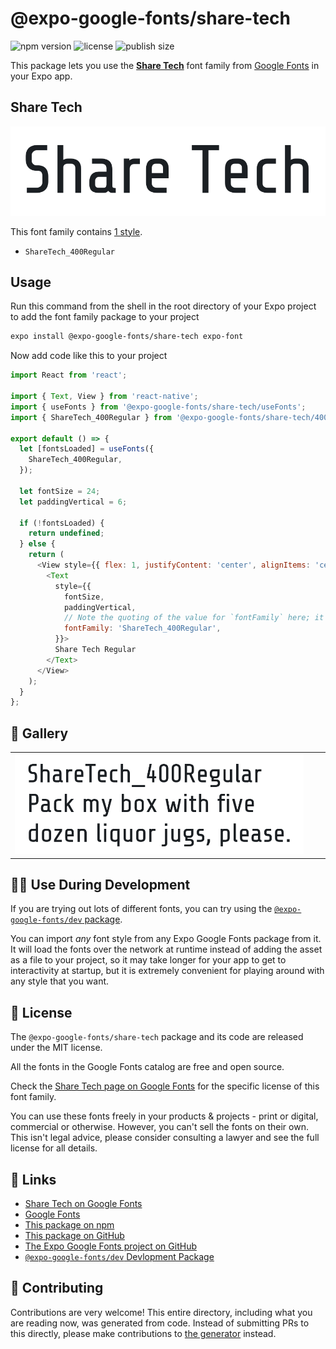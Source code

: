 # @expo-google-fonts/share-tech

![npm version](https://flat.badgen.net/npm/v/@expo-google-fonts/share-tech)
![license](https://flat.badgen.net/github/license/expo/google-fonts)
![publish size](https://flat.badgen.net/packagephobia/install/@expo-google-fonts/share-tech)

This package lets you use the [**Share Tech**](https://fonts.google.com/specimen/Share+Tech) font family from [Google Fonts](https://fonts.google.com/) in your Expo app.

## Share Tech

![Share Tech](./font-family.png)

This font family contains [1 style](#-gallery).

- `ShareTech_400Regular`

## Usage

Run this command from the shell in the root directory of your Expo project to add the font family package to your project
```sh
expo install @expo-google-fonts/share-tech expo-font
```

Now add code like this to your project
```js
import React from 'react';

import { Text, View } from 'react-native';
import { useFonts } from '@expo-google-fonts/share-tech/useFonts';
import { ShareTech_400Regular } from '@expo-google-fonts/share-tech/400Regular';

export default () => {
  let [fontsLoaded] = useFonts({
    ShareTech_400Regular,
  });

  let fontSize = 24;
  let paddingVertical = 6;

  if (!fontsLoaded) {
    return undefined;
  } else {
    return (
      <View style={{ flex: 1, justifyContent: 'center', alignItems: 'center' }}>
        <Text
          style={{
            fontSize,
            paddingVertical,
            // Note the quoting of the value for `fontFamily` here; it expects a string!
            fontFamily: 'ShareTech_400Regular',
          }}>
          Share Tech Regular
        </Text>
      </View>
    );
  }
};

```

## 🔡 Gallery


||||
|-|-|-|
|![ShareTech_400Regular](./ShareTech_400Regular.ttf.png)||||


## 👩‍💻 Use During Development

If you are trying out lots of different fonts, you can try using the [`@expo-google-fonts/dev` package](https://github.com/expo/google-fonts/tree/master/font-packages/dev#readme).

You can import *any* font style from any Expo Google Fonts package from it. It will load the fonts
over the network at runtime instead of adding the asset as a file to your project, so it may take longer
for your app to get to interactivity at startup, but it is extremely convenient
for playing around with any style that you want.

## 📖 License

The `@expo-google-fonts/share-tech` package and its code are released under the MIT license.

All the fonts in the Google Fonts catalog are free and open source.

Check the [Share Tech page on Google Fonts](https://fonts.google.com/specimen/Share+Tech) for the specific license of this font family.

You can use these fonts freely in your products & projects - print or digital, commercial or otherwise. However, you can't sell the fonts on their own. This isn't legal advice, please consider consulting a lawyer and see the full license for all details.

## 🔗 Links

- [Share Tech on Google Fonts](https://fonts.google.com/specimen/Share+Tech)
- [Google Fonts](https://fonts.google.com/)
- [This package on npm](https://www.npmjs.com/package/@expo-google-fonts/share-tech)
- [This package on GitHub](https://github.com/expo/google-fonts/tree/master/font-packages/share-tech)
- [The Expo Google Fonts project on GitHub](https://github.com/expo/google-fonts)
- [`@expo-google-fonts/dev` Devlopment Package](https://github.com/expo/google-fonts/tree/master/font-packages/dev)

## 🤝 Contributing

Contributions are very welcome! This entire directory, including what you are reading now, was generated from code. Instead of submitting PRs to this directly, please make contributions to [the generator](https://github.com/expo/google-fonts/tree/master/packages/generator) instead.
